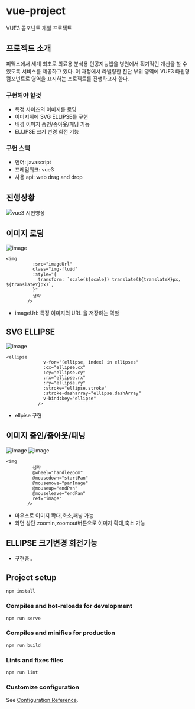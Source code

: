 # vue-project
VUE3 콤포넌트 개발 프로젝트

## 프로젝트 소개
피맥스에서 세계 최초로 의료용 분석용 인공지능앱을 병원에서 획기적인 개선을 할 수 있도록 서비스를 제공하고 있다. 이 과정에서 라벨링한 진단 부위 영역에 VUE3 타원형 컴포넌트로 영역을 표시하는 프로젝트를 진행하고자 한다.

### 구현해야 할것
- 특정 사이즈의 이미지를 로딩
- 이미지위에 SVG ELLIPSE를 구현
- 배경 이미지 줌인/줌아웃/패닝 기능
- ELLIPSE 크기 변경 회전 기능

### 구현 스택
- 언어: javascript
- 프레임워크: vue3
- 사용 api: web drag and drop

## 진행상황
![vue3 시현영상](https://github.com/SeungHuiHan/Pmx-mini-intern-project/assets/98226400/107b8d92-ec7a-4606-a216-00511154240d)


## 이미지 로딩
![image](https://github.com/SeungHuiHan/Pmx-mini-intern-project/assets/98226400/73f8fe4c-818e-47ac-b562-f39e8a3b6774)
```
<img
          :src="imageUrl"
          class="img-fluid"
          :style="{
            transform: `scale(${scale}) translate(${translateX}px, ${translateY}px)`,
          }"
          생략
        />
```
- imageUrl:  특정 이미지의 URL 을 저장하는 역할


## SVG ELLIPSE
![image](https://github.com/SeungHuiHan/Pmx-mini-intern-project/assets/98226400/7262383f-9d7e-495e-8537-b192e198ff01)

```
<ellipse
              v-for="(ellipse, index) in ellipses"
              :cx="ellipse.cx"
              :cy="ellipse.cy"
              :rx="ellipse.rx"
              :ry="ellipse.ry"
              :stroke="ellipse.stroke"
              :stroke-dasharray="ellipse.dashArray"
              v-bind:key="ellipse"
            />
```
- ellpise 구현


## 이미지 줌인/줌아웃/패닝
![image](https://github.com/SeungHuiHan/Pmx-mini-intern-project/assets/98226400/e5a1c824-7690-4ef0-9bfb-087b85676c18)
![image](https://github.com/SeungHuiHan/Pmx-mini-intern-project/assets/98226400/91b37465-29b2-4f0c-a7ba-58e4cc73a275)
```
<img
          생략
          @wheel="handleZoom"
          @mousedown="startPan"
          @mousemove="panImage"
          @mouseup="endPan"
          @mouseleave="endPan"
          ref="image"
        />
```
- 마우스로 이미지 확대,축소,패닝 가능
- 화면 상단 zoomin,zoomout버튼으로 이미지 확대,축소 가능


## ELLIPSE 크기변경 회전기능
- 구현중..

## Project setup
```
npm install
```

### Compiles and hot-reloads for development
```
npm run serve
```

### Compiles and minifies for production
```
npm run build
```

### Lints and fixes files
```
npm run lint
```

### Customize configuration
See [Configuration Reference](https://cli.vuejs.org/config/).
